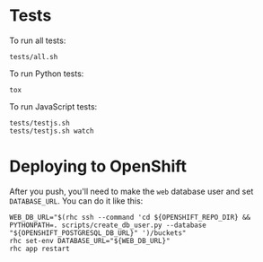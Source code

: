 # Tests

To run all tests:

    tests/all.sh

To run Python tests:

    tox

To run JavaScript tests:

    tests/testjs.sh
    tests/testjs.sh watch


# Deploying to OpenShift

After you push, you'll need to make the `web` database user and set
`DATABASE_URL`.  You can do it like this:

    WEB_DB_URL="$(rhc ssh --command 'cd ${OPENSHIFT_REPO_DIR} && PYTHONPATH=. scripts/create_db_user.py --database "${OPENSHIFT_POSTGRESQL_DB_URL}" ')/buckets"
    rhc set-env DATABASE_URL="${WEB_DB_URL}"
    rhc app restart

